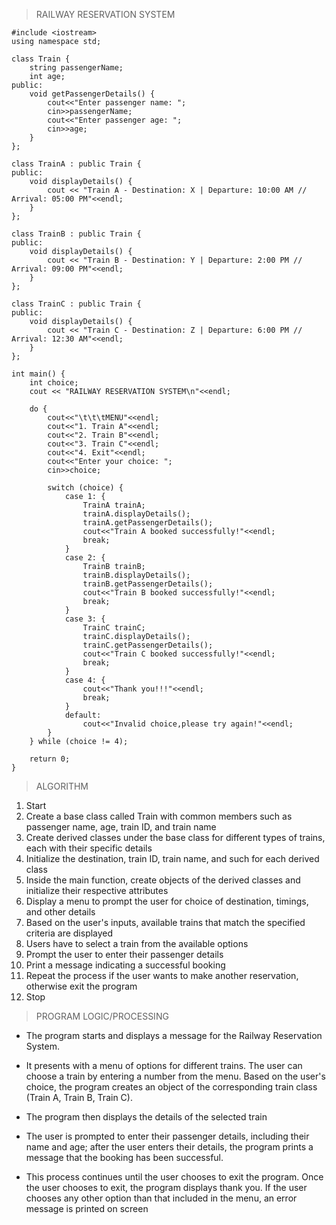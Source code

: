 > RAILWAY RESERVATION SYSTEM 

```
#include <iostream>
using namespace std;

class Train {
    string passengerName;
    int age;
public:
    void getPassengerDetails() {
        cout<<"Enter passenger name: ";
        cin>>passengerName;
        cout<<"Enter passenger age: ";
        cin>>age;
    }
};

class TrainA : public Train {
public:
    void displayDetails() {
        cout << "Train A - Destination: X | Departure: 10:00 AM // Arrival: 05:00 PM"<<endl;
    }
};

class TrainB : public Train {
public:
    void displayDetails() {
        cout << "Train B - Destination: Y | Departure: 2:00 PM // Arrival: 09:00 PM"<<endl;
    }
};

class TrainC : public Train {
public:
    void displayDetails() {
        cout << "Train C - Destination: Z | Departure: 6:00 PM // Arrival: 12:30 AM"<<endl;
    }
};

int main() {
    int choice;
    cout << "RAILWAY RESERVATION SYSTEM\n"<<endl;
    
    do {
        cout<<"\t\t\tMENU"<<endl;
        cout<<"1. Train A"<<endl;
        cout<<"2. Train B"<<endl;
        cout<<"3. Train C"<<endl;
        cout<<"4. Exit"<<endl;
        cout<<"Enter your choice: ";
        cin>>choice;
        
        switch (choice) {
            case 1: {
                TrainA trainA;
                trainA.displayDetails();
                trainA.getPassengerDetails();
                cout<<"Train A booked successfully!"<<endl;
                break;
            }
            case 2: {
                TrainB trainB;
                trainB.displayDetails();
                trainB.getPassengerDetails();
                cout<<"Train B booked successfully!"<<endl;
                break;
            }
            case 3: {
                TrainC trainC;
                trainC.displayDetails();
                trainC.getPassengerDetails();
                cout<<"Train C booked successfully!"<<endl;
                break;
            }
            case 4: {
                cout<<"Thank you!!!"<<endl;
                break;
            }
            default:
                cout<<"Invalid choice,please try again!"<<endl;
        }
    } while (choice != 4);

    return 0;
}
```





> ALGORITHM 

1. Start
2. Create a base class called Train with common members such as passenger name, age, train ID, and train name
3. Create derived classes under the base class for different types of trains, each with their specific details
4. Initialize the destination, train ID, train name, and such for each derived class
5. Inside the main function, create objects of the derived classes and initialize their respective attributes
6. Display a menu to prompt the user for choice of destination, timings, and other details
7. Based on the user's inputs, available trains that match the specified criteria are displayed
8. Users have to select a train from the available options
9. Prompt the user to enter their passenger details
10. Print a message indicating a successful booking
11. Repeat the process if the user wants to make another reservation, otherwise exit the program
12. Stop



> PROGRAM LOGIC/PROCESSING 

- The program starts and displays a message for the Railway Reservation System. 

- It presents with a menu of options for different trains. The user can choose a train by entering a number from the menu.
  Based on the user's choice, the program creates an object of the corresponding train class (Train A, Train B, Train C).

- The program then displays the details of the selected train

- The user is prompted to enter their passenger details, including their name and age; after the user enters their details, the program prints a message that the booking     has been successful.

- This process continues until the user chooses to exit the program.
  Once the user chooses to exit, the program displays thank you.
  If the user chooses any other option than that included in the menu, an error message is printed on screen


